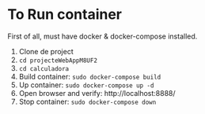 # To Run container

First of all, must have docker & docker-compose installed.  

1. Clone de project
2. `cd projecteWebAppM8UF2`
3. `cd calculadora`
4. Build container: `sudo docker-compose build`
5. Up container: `sudo docker-compose up -d`
6. Open browser and verify: http://localhost:8888/
7. Stop container: `sudo docker-compose down`
